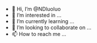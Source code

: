 - 👋 Hi, I’m @NDluoluo
- 👀 I’m interested in ...
- 🌱 I’m currently learning ...
- 💞️ I’m looking to collaborate on ...
- 📫 How to reach me ...

<!---
NDluoluo/NDluoluo is a ✨ special ✨ repository because its `README.md` (this file) appears on your GitHub profile.
You can click the Preview link to take a look at your changes.
--->
